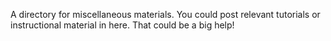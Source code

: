 A directory for miscellaneous materials. You could post relevant tutorials or instructional material in here. That could be a big help!
